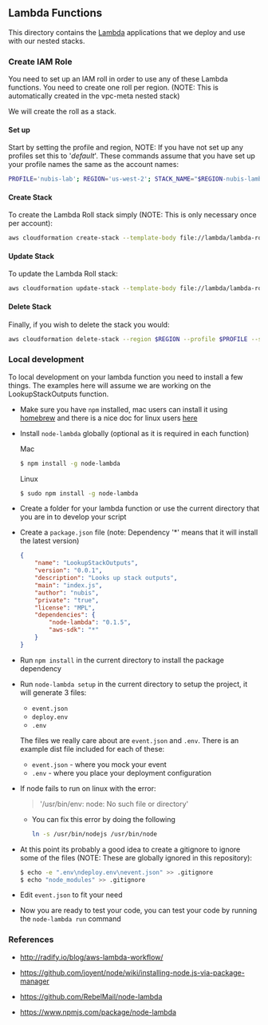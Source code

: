 ﻿## Lambda Functions
This directory contains the [Lambda](https://aws.amazon.com/lambda/) applications that we deploy and use with our nested stacks.

### Create IAM Role
You need to set up an IAM roll in order to use any of these Lambda functions. You need to create one roll per region. (NOTE: This is automatically created in the vpc-meta nested stack)

We will create the roll as a stack.

#### Set up
Start by setting the profile and region, NOTE: If you have not set up any profiles set this to '*default*'. These commands assume that you have set up your profile names the same as the account names:
```bash
PROFILE='nubis-lab'; REGION='us-west-2'; STACK_NAME="$REGION-nubis-lambda-roll"
```

#### Create Stack
To create the Lambda Roll stack simply (NOTE: This is only necessary once per account):
```bash
aws cloudformation create-stack --template-body file://lambda/lambda-roll.template --capabilities CAPABILITY_IAM --region $REGION --profile $PROFILE --stack-name $STACK_NAME
```

#### Update Stack
To update the Lambda Roll stack:
```bash
aws cloudformation update-stack --template-body file://lambda/lambda-roll.template --capabilities CAPABILITY_IAM --region $REGION --profile $PROFILE --stack-name $STACK_NAME
```

#### Delete Stack
Finally, if you wish to delete the stack you would:
```bash
aws cloudformation delete-stack --region $REGION --profile $PROFILE --stack-name $STACK_NAME
```

### Local development
To local development on your lambda function you need to install a few things. The examples here will assume we are working on the LookupStackOutputs function.

* Make sure you have `npm` installed, mac users can install it using [homebrew](http://brew.sh/) and there is a nice doc for linux users [here](https://github.com/joyent/node/wiki/installing-node.js-via-package-manager)

* Install `node-lambda` globally (optional as it is required in each function)

    Mac
    ```bash
    $ npm install -g node-lambda
    ```
    Linux
    ```bash
    $ sudo npm install -g node-lambda
    ```

* Create a folder for your lambda function or use the current directory that you are in to develop your script

* Create a `package.json` file (note: Dependency '*' means that it will install the latest version)

    ```json
    {
        "name": "LookupStackOutputs",
        "version": "0.0.1",
        "description": "Looks up stack outputs",
        "main": "index.js",
        "author": "nubis",
        "private": "true",
        "license": "MPL",
        "dependencies": {
            "node-lambda": "0.1.5",
            "aws-sdk": "*"
        }
    }
    ```

* Run `npm install` in the current directory to install the package dependency

* Run `node-lambda setup` in the current directory to setup the project, it will generate 3 files:
    * `event.json`
    * `deploy.env`
    * `.env`

    The files we really care about are `event.json` and `.env`. There is an example dist file included for each of these:
    * `event.json` - where you mock your event
    * `.env` - where you place your deployment configuration

* If node fails to run on linux with the error:
    > '/usr/bin/env: node: No such file or directory'

    * You can fix this error by doing the following

        ```bash
        ln -s /usr/bin/nodejs /usr/bin/node
        ```

* At this point its probably a good idea to create a gitignore to ignore some of the files (NOTE: These are globally ignored in this repository):

    ```bash
    $ echo -e ".env\ndeploy.env\nevent.json" >> .gitignore
    $ echo "node_modules" >> .gitignore
    ```

* Edit `event.json` to fit your need

* Now you are ready to test your code, you can test your code by running the `node-lambda run` command

### References
* http://radify.io/blog/aws-lambda-workflow/

* https://github.com/joyent/node/wiki/installing-node.js-via-package-manager

* https://github.com/RebelMail/node-lambda

* https://www.npmjs.com/package/node-lambda
